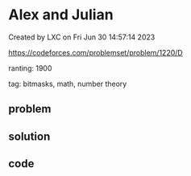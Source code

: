 # Alex and Julian

Created by LXC on Fri Jun 30 14:57:14 2023

https://codeforces.com/problemset/problem/1220/D

ranting: 1900

tag: bitmasks, math, number theory

## problem



## solution



## code

``` cpp

```
